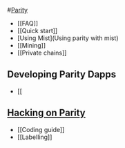 #[Parity](Home)
- [[FAQ]]
- [[Quick start]]
- [Using Mist](Using parity with mist)
- [[Mining]]
- [[Private chains]]

## Developing Parity Dapps
- [[

## [Hacking on Parity](Developers)
- [[Coding guide]]
- [[Labelling]]